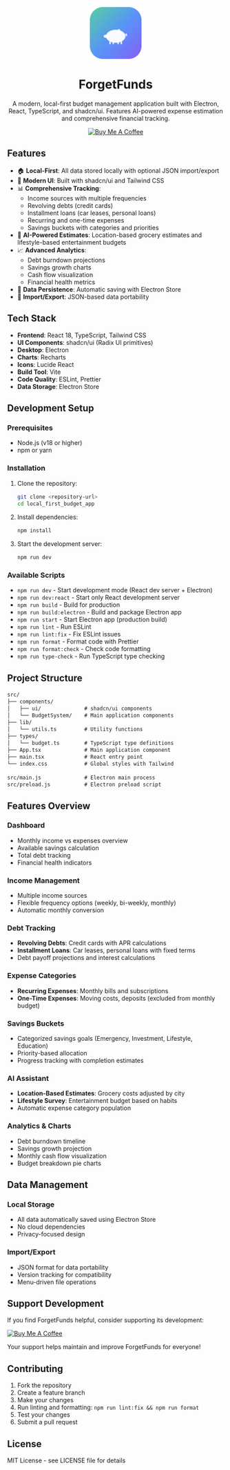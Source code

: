 <div align="center">
  <img src="apps/desktop/public/forgetfunds-icon.svg" alt="ForgetFunds Logo" width="120" height="120">
  
  # ForgetFunds
  
  A modern, local-first budget management application built with Electron, React, TypeScript, and shadcn/ui. Features AI-powered expense estimation and comprehensive financial tracking.
  
  [![Buy Me A Coffee](https://img.shields.io/badge/Buy%20Me%20A%20Coffee-support%20development-orange?style=for-the-badge&logo=buy-me-a-coffee)](https://buymeacoffee.com/angelo.girardi)
</div>

## Features

- 🏠 **Local-First**: All data stored locally with optional JSON import/export
- 🎨 **Modern UI**: Built with shadcn/ui and Tailwind CSS
- 📊 **Comprehensive Tracking**:
  - Income sources with multiple frequencies
  - Revolving debts (credit cards)
  - Installment loans (car leases, personal loans)
  - Recurring and one-time expenses
  - Savings buckets with categories and priorities
- 🤖 **AI-Powered Estimates**: Location-based grocery estimates and lifestyle-based entertainment budgets
- 📈 **Advanced Analytics**:
  - Debt burndown projections
  - Savings growth charts
  - Cash flow visualization
  - Financial health metrics
- 💾 **Data Persistence**: Automatic saving with Electron Store
- 📁 **Import/Export**: JSON-based data portability

## Tech Stack

- **Frontend**: React 18, TypeScript, Tailwind CSS
- **UI Components**: shadcn/ui (Radix UI primitives)
- **Desktop**: Electron
- **Charts**: Recharts
- **Icons**: Lucide React
- **Build Tool**: Vite
- **Code Quality**: ESLint, Prettier
- **Data Storage**: Electron Store

## Development Setup

### Prerequisites

- Node.js (v18 or higher)
- npm or yarn

### Installation

1. Clone the repository:

   ```bash
   git clone <repository-url>
   cd local_first_budget_app
   ```

2. Install dependencies:

   ```bash
   npm install
   ```

3. Start the development server:
   ```bash
   npm run dev
   ```

### Available Scripts

- `npm run dev` - Start development mode (React dev server + Electron)
- `npm run dev:react` - Start only React development server
- `npm run build` - Build for production
- `npm run build:electron` - Build and package Electron app
- `npm run start` - Start Electron app (production build)
- `npm run lint` - Run ESLint
- `npm run lint:fix` - Fix ESLint issues
- `npm run format` - Format code with Prettier
- `npm run format:check` - Check code formatting
- `npm run type-check` - Run TypeScript type checking

## Project Structure

```
src/
├── components/
│   ├── ui/              # shadcn/ui components
│   └── BudgetSystem/    # Main application components
├── lib/
│   └── utils.ts         # Utility functions
├── types/
│   └── budget.ts        # TypeScript type definitions
├── App.tsx              # Main application component
├── main.tsx             # React entry point
└── index.css            # Global styles with Tailwind

src/main.js              # Electron main process
src/preload.js           # Electron preload script
```

## Features Overview

### Dashboard

- Monthly income vs expenses overview
- Available savings calculation
- Total debt tracking
- Financial health indicators

### Income Management

- Multiple income sources
- Flexible frequency options (weekly, bi-weekly, monthly)
- Automatic monthly conversion

### Debt Tracking

- **Revolving Debts**: Credit cards with APR calculations
- **Installment Loans**: Car leases, personal loans with fixed terms
- Debt payoff projections and interest calculations

### Expense Categories

- **Recurring Expenses**: Monthly bills and subscriptions
- **One-Time Expenses**: Moving costs, deposits (excluded from monthly budget)

### Savings Buckets

- Categorized savings goals (Emergency, Investment, Lifestyle, Education)
- Priority-based allocation
- Progress tracking with completion estimates

### AI Assistant

- **Location-Based Estimates**: Grocery costs adjusted by city
- **Lifestyle Survey**: Entertainment budget based on habits
- Automatic expense category population

### Analytics & Charts

- Debt burndown timeline
- Savings growth projection
- Monthly cash flow visualization
- Budget breakdown pie charts

## Data Management

### Local Storage

- All data automatically saved using Electron Store
- No cloud dependencies
- Privacy-focused design

### Import/Export

- JSON format for data portability
- Version tracking for compatibility
- Menu-driven file operations

## Support Development

If you find ForgetFunds helpful, consider supporting its development:

[![Buy Me A Coffee](https://img.shields.io/badge/Buy%20Me%20A%20Coffee-support%20development-orange?style=for-the-badge&logo=buy-me-a-coffee)](https://buymeacoffee.com/angelo.girardi)

Your support helps maintain and improve ForgetFunds for everyone!

## Contributing

1. Fork the repository
2. Create a feature branch
3. Make your changes
4. Run linting and formatting: `npm run lint:fix && npm run format`
5. Test your changes
6. Submit a pull request

## License

MIT License - see LICENSE file for details
